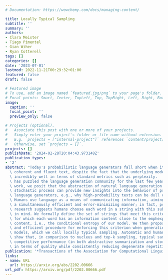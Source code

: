 ```yaml
---
# Documentation: https://wowchemy.com/docs/managing-content/

title: Locally Typical Sampling
subtitle: ''
summary: ''
authors:
- Clara Meister
- Tiago Pimentel
- Gian Wiher
- Ryan Cotterell
tags: []
categories: []
date: '2023-07-01'
lastmod: 2022-11-21T00:29:32+01:00
featured: false
draft: false

# Featured image
# To use, add an image named `featured.jpg/png` to your page's folder.
# Focal points: Smart, Center, TopLeft, Top, TopRight, Left, Right, BottomLeft, Bottom, BottomRight.
image:
  caption: ''
  focal_point: ''
  preview_only: false

# Projects (optional).
#   Associate this post with one or more of your projects.
#   Simply enter your project's folder or file name without extension.
#   E.g. `projects = ["internal-project"]` references `content/project/deep-learning/index.md`.
#   Otherwise, set `projects = []`.
projects: []
publishDate: '2024-02-28T20:04:43.973148Z'
publication_types:
- '2'
abstract: "Today's probabilistic language generators fall short when it comes to producing\
  \ coherent and fluent text, despite the fact that the underlying models perform\
  \ incredibly well in terms of standard metrics such as perplexity.   This dichotomy\
  \ has puzzled the language generation community for the last few years. In this\
  \ work, we posit that the abstraction of natural language generation as a discrete\
  \ stochastic process can provide new insights into the behavior of probabilistic\
  \ language generators, e.g., why high-probability texts can be dull or repetitive.\
  \ Humans use language as a means of communicating information, aiming to do so in\
  \ a simultaneously efficient and error-minimizing manner; in fact, psycholinguistics\
  \ research suggests humans choose each word in a string with this subconscious goal\
  \ in mind. We formally define the set of strings that meet this criterion: those\
  \ for which each word has an information content close to the emphexpected information\
  \ content, i.e., the conditional entropy of our model. We then propose a simple\
  \ and efficient procedure for enforcing this criterion when generating from probabilistic\
  \ models, which we call locally typical sampling. Automatic and human evaluations\
  \ show that, in comparison to nucleus and top-k sampling, typical sampling offers\
  \ competitive performance (in both abstractive summarization and story generation)\
  \ in terms of quality while consistently reducing degenerate repetitions."
publication: '*Transactions of the Association for Computational Linguistics*'
links:
- name: URL
  url: https://arxiv.org/abs/2202.00666
url_pdf: https://arxiv.org/pdf/2202.00666.pdf
---
```

